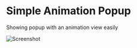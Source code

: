 # Simple Animation Popup
Showing popup with an animation view easily

![Screenshot](https://i.imgur.com/pxqtJccl.png)


